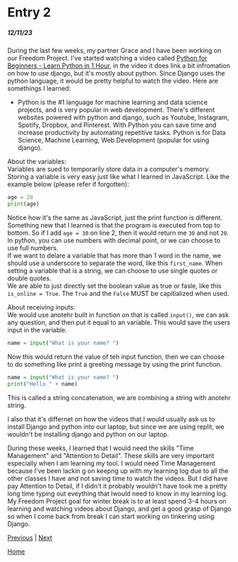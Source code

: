 # Entry 2
##### 12/11/23

During the last few weeks, my partner Grace and I have been working on our Freedom Project. 
I've started watching a video called [Python for Beginners - Learn Python in 1 Hour](https://www.youtube.com/watch?v=kqtD5dpn9C8), in the video it does link a bit infromation on how to use django, but it's mostly about python. Since Django uses the python language, it would be pretty helpful to watch the video. 
Here are somethings I learned:
* Python is the #1 language for machine learning and data science projects, and is very popular in web development.
There's different websites powered with python and django, such as Youtube, Instagram, Spotify, Dropbox, and Pinterest.
With Python you can save time and increase productivity by automating repetitive tasks. Python is for Data Science, Machine Learning, Web Development (popular for using django).

About the variables:<br>
Variables are sued to temporarily store data in a computer's memory. Storing a variable is very easy just like what I learned in JavaScript. Like the example below (please refer if forgotten):
```python
age = 20
print(age)
```
Notice how it's the same as JavaScript, just the print function is different. Something new that I learned is that the program is executed from top to bottom. So if I add `age = 30` on line 2, then it would return me `30` and not `20`. <br> 
In python, you can use numbers with decimal point, or we can choose to use full numbers. <br> 
If we want to delare a variable that has more than 1 word in  the name, we should use a underscore to separate the word, like this `first_name`. When setting a variable that is a string, we can choose to use single quotes or double quotes. <br> 
We are able to just directly set the boolean value as true or fasle, like this `is_online = True`. The `True` and the `False` MUST be capitialized when used. 

About receiving inputs:<br>
We would use anotehr built in function on that is called `input()`, we can ask any question, and then put it equal to an variable. This would save the users input in the variable. 
```python
name = input("What is your name? ")
```
Now this would return the value of teh input function, then we can choose to do something like print a greeting message by using the print function. 
```python
name = input("What is your name? ")
print("Hello " + name)
```
This is called a string concatenation, we are combining a string with anotehr string. 

I also that it's differnet on how the videos that I would usually ask us to install Django and python into our laptop, but  since we are using replit, we wouldn't be installing django and python on our laptop.  

During these weeks, I learned that I would need the skills "Time Management" and "Attention to Detail". These skills are very important especially when I am learning my tool. I would need Time Management because I've been lackin g on keepng up with my learning log due to all the other classes I have and not saving time to watch the videos. But I did have pay Attention to Detail, if I didn't it probably wouldn't have took me a pretty long time typing out eveything that Iwould need to know in my learning log. My Freedom Project goal for winter break is to at least spend 3-4 hours on learning and watching videos about Django, and get a good grasp of Django so when I come back from break I can start working on tinkering using Django. 

[Previous](entry01.md) | [Next](entry03.md)

[Home](../README.md)
